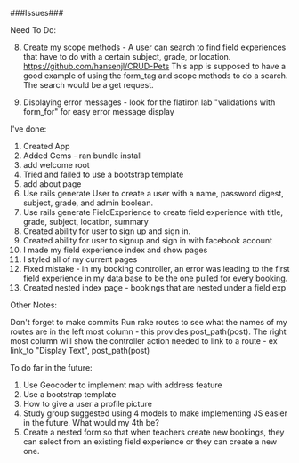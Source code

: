 ###Issues###



Need To Do:


8. Create my scope methods - A user can search to find field experiences that have to do with a certain subject, grade, or location. https://github.com/hansenjl/CRUD-Pets This app is supposed to have a good example of using the form_tag and scope methods to do a search. The search would be a get request. 

9. Displaying error messages - look for the flatiron lab "validations with form_for" for easy error message display 



I've done: 
1. Created App
2. Added Gems - ran bundle install 
3. add welcome root
4. Tried and failed to use a bootstrap template
5. add about page
6. Use rails generate User to create a user with a name, password digest, subject, grade, and admin boolean. 
7. Use rails generate FieldExperience to create field experience with title, grade, subject, location, summary
8. Created ability for user to sign up and sign in. 
9. Created ability for user to signup and sign in with facebook account
10. I made my field experience index and show pages
11. I styled all of my current pages
12. Fixed mistake - in my booking controller, an error was leading to the first field
experience in my data base to be the one pulled for every booking.
13. Created nested index page  - bookings that are nested under a field exp 






Other Notes:

Don't forget to make commits
Run rake routes to see what the names of my routes are in the left most column - this provides post_path(post). The right most column will show the controller action needed
to link to a route - ex link_to "Display Text", post_path(post)

To do far in the future:
1. Use Geocoder to implement map with address feature 
2. Use a bootstrap template
3. How to give a user a profile picture
4. Study group suggested using 4 models to make implementing JS easier in the future. What would my 4th be?
5. Create a nested form so that when teachers create new bookings, they can select from an existing field experience or they can create a new one. 